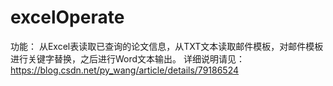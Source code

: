 # excelOperate
功能：
从Excel表读取已查询的论文信息，从TXT文本读取邮件模板，对邮件模板进行关键字替换，之后进行Word文本输出。
详细说明请见：https://blog.csdn.net/py_wang/article/details/79186524
